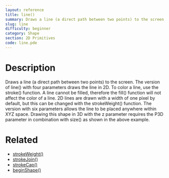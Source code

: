 ```yaml
---
layout: reference
title: line()
summary: Draws a line (a direct path between two points) to the screen
slug: line
difficulty: beginner
category: Shape
section: 2D Primitives
code: line.pde
---
```


# Description

Draws a line (a direct path between two points) to the screen. The version of line() with four parameters draws the line in 2D.  To color a line, use the stroke() function. A line cannot be filled, therefore the fill() function will not affect the color of a line. 2D lines are drawn with a width of one pixel by default, but this can be changed with the strokeWeight() function. The version with six parameters allows the line to be placed anywhere within XYZ space. Drawing this shape in 3D with the z parameter requires the P3D parameter in combination with size() as shown in the above example.
# Related

- [strokeWeight()](strokeweight.html)
- [strokeJoin()](strokejoin.html)
- [strokeCap()](strokecap.html)
- [beginShape()](beginshape.html)
